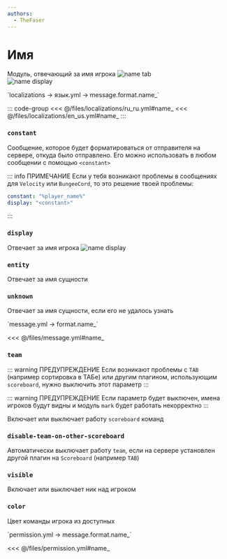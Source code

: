 ```yaml
---
authors:
  - TheFaser
---
```


# Имя

Модуль, отвечающий за имя игрока
![name tab](/nametab.png)  
![name display](/namedisplay.png)  

[//]: # (localization)
<!--@include: @/parts/words.md#localization--> 
<!--@include: @/parts/words.md#path--> `localizations → язык.yml → message.format.name_`

<!--@include: @/parts/words.md#default--> 

::: code-group
<<< @/files/localizations/ru_ru.yml#name_
<<< @/files/localizations/en_us.yml#name_
:::

### `constant`

Сообщение, которое будет форматироваться от отправителя на сервере, откуда было отправлено. Его можно использовать в любом сообщении с помощью `<constant>`

::: info ПРИМЕЧАНИЕ
Если у тебя возникают проблемы в сообщениях для `Velocity` или `BungeeCord`, то это решение твоей проблемы:

```yaml
constant: "%player_name%"
display: "<constant>"
```

:::


### `display`

Отвечает за имя игрока
![name display](/namedisplay.png)

### `entity`

Отвечает за имя сущности

### `unknown`

Отвечает за имя сущности, если его не удалось узнать

[//]: # (message.yml)
<!--@include: @/parts/words.md#setting-->
<!--@include: @/parts/words.md#path--> `message.yml → format.name_`

<!--@include: @/parts/words.md#default-->
<<< @/files/message.yml#name_

<!--@include: @/parts/enable.md-->

### `team`

::: warning ПРЕДУПРЕЖДЕНИЕ
Если возникают проблемы с `TAB` (например сортировка в ТАБе) или другим плагином, использующим `scoreboard`, нужно выключить этот параметр 
:::

::: warning ПРЕДУПРЕЖДЕНИЕ
Если параметр будет выключен, имена игроков будут видны и модуль `mark` будет работать некорректно
:::

Включает или выключает работу `scoreboard` команд

### `disable-team-on-other-scoreboard`

Автоматически выключает работу `team`, если на сервере установлен другой плагин на `Scoreboard` (например `TAB`)

### `visible`

Включает или выключает ник над игроком

### `color`

Цвет команды игрока из доступных

<!--@include: @/parts/color.md-->

[//]: # (permission.yml)
<!--@include: @/parts/words.md#permission-->
<!--@include: @/parts/words.md#path--> `permission.yml → message.format.name_`

<!--@include: @/parts/words.md#default-->
<<< @/files/permission.yml#name_

<!--@include: @/parts/permission/permissionTier3.md-->